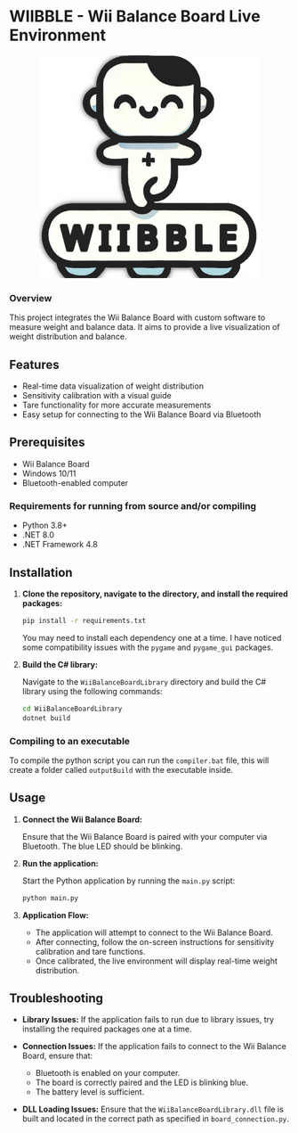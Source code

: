 # WIIBBLE - Wii Balance Board Live Environment

<div align="center">
  <img src="./images/logo.png" alt="WIIBBLE Logo" width="400">
</div>

### Overview
This project integrates the Wii Balance Board with custom software to measure weight and balance data. It aims to provide a live visualization of weight distribution and balance.


## Features

- Real-time data visualization of weight distribution
- Sensitivity calibration with a visual guide
- Tare functionality for more accurate measurements
- Easy setup for connecting to the Wii Balance Board via Bluetooth

## Prerequisites

- Wii Balance Board
- Windows 10/11
- Bluetooth-enabled computer
### Requirements for running from source and/or compiling
- Python 3.8+
- .NET 8.0
- .NET Framework 4.8

## Installation

1. **Clone the repository, navigate to the directory, and install the required packages:**
   ```bash
   pip install -r requirements.txt
   ```
   You may need to install each dependency one at a time. I have noticed some compatibility issues with the `pygame` and `pygame_gui` packages.

2. **Build the C# library:**
   
      Navigate to the `WiiBalanceBoardLibrary` directory and build the C# library using the following commands:
   
      ```bash
      cd WiiBalanceBoardLibrary
      dotnet build
      ```
### Compiling to an executable
To compile the python script you can run the `compiler.bat` file, this will create a folder called `outputBuild` with the executable inside.

## Usage

1. **Connect the Wii Balance Board:**

   Ensure that the Wii Balance Board is paired with your computer via Bluetooth. The blue LED should be blinking.

2. **Run the application:**

   Start the Python application by running the `main.py` script:

   ```bash
   python main.py
   ```

3. **Application Flow:**

   - The application will attempt to connect to the Wii Balance Board.
   - After connecting, follow the on-screen instructions for sensitivity calibration and tare functions.
   - Once calibrated, the live environment will display real-time weight distribution.

## Troubleshooting

- **Library Issues:** If the application fails to run due to library issues, try installing the required packages one at a time.

- **Connection Issues:** If the application fails to connect to the Wii Balance Board, ensure that:
  - Bluetooth is enabled on your computer.
  - The board is correctly paired and the LED is blinking blue.
  - The battery level is sufficient.
  
- **DLL Loading Issues:** Ensure that the `WiiBalanceBoardLibrary.dll` file is built and located in the correct path as specified in `board_connection.py`.
